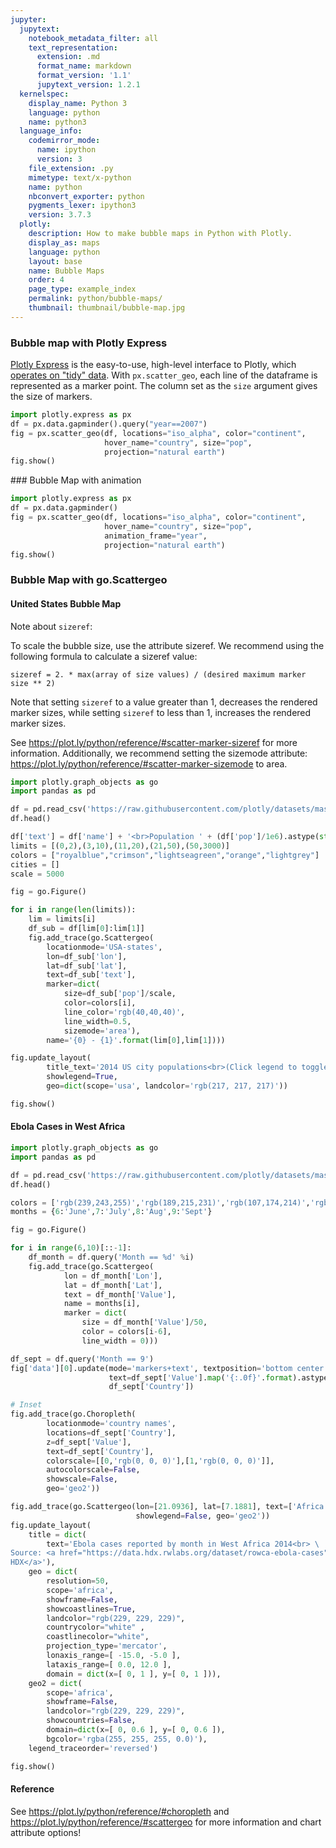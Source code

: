 ```yaml
---
jupyter:
  jupytext:
    notebook_metadata_filter: all
    text_representation:
      extension: .md
      format_name: markdown
      format_version: '1.1'
      jupytext_version: 1.2.1
  kernelspec:
    display_name: Python 3
    language: python
    name: python3
  language_info:
    codemirror_mode:
      name: ipython
      version: 3
    file_extension: .py
    mimetype: text/x-python
    name: python
    nbconvert_exporter: python
    pygments_lexer: ipython3
    version: 3.7.3
  plotly:
    description: How to make bubble maps in Python with Plotly.
    display_as: maps
    language: python
    layout: base
    name: Bubble Maps
    order: 4
    page_type: example_index
    permalink: python/bubble-maps/
    thumbnail: thumbnail/bubble-map.jpg
---
```


### Bubble map with Plotly Express

[Plotly Express](/python/plotly-express/) is the easy-to-use, high-level interface to Plotly, which [operates on "tidy" data](/python/px-arguments/). With `px.scatter_geo`, each line of the dataframe is represented as a marker point. The column set as the `size` argument gives the size of markers.

```python
import plotly.express as px
df = px.data.gapminder().query("year==2007")
fig = px.scatter_geo(df, locations="iso_alpha", color="continent",
                     hover_name="country", size="pop",
                     projection="natural earth")
fig.show()
```

### Bubble Map with animation

```python
import plotly.express as px
df = px.data.gapminder()
fig = px.scatter_geo(df, locations="iso_alpha", color="continent",
                     hover_name="country", size="pop",
                     animation_frame="year",
                     projection="natural earth")
fig.show()
```

### Bubble Map with go.Scattergeo

#### United States Bubble Map

Note about `sizeref`:

To scale the bubble size, use the attribute sizeref. We recommend using the following formula to calculate a sizeref value:

`sizeref = 2. * max(array of size values) / (desired maximum marker size ** 2)`

Note that setting `sizeref` to a value greater than $1$, decreases the rendered marker sizes, while setting `sizeref` to less than $1$, increases the rendered marker sizes.

See https://plot.ly/python/reference/#scatter-marker-sizeref for more information. Additionally, we recommend setting the sizemode attribute: https://plot.ly/python/reference/#scatter-marker-sizemode to area.

```python
import plotly.graph_objects as go
import pandas as pd

df = pd.read_csv('https://raw.githubusercontent.com/plotly/datasets/master/2014_us_cities.csv')
df.head()

df['text'] = df['name'] + '<br>Population ' + (df['pop']/1e6).astype(str)+' million'
limits = [(0,2),(3,10),(11,20),(21,50),(50,3000)]
colors = ["royalblue","crimson","lightseagreen","orange","lightgrey"]
cities = []
scale = 5000

fig = go.Figure()

for i in range(len(limits)):
    lim = limits[i]
    df_sub = df[lim[0]:lim[1]]
    fig.add_trace(go.Scattergeo(
        locationmode='USA-states',
        lon=df_sub['lon'],
        lat=df_sub['lat'],
        text=df_sub['text'],
        marker=dict(
            size=df_sub['pop']/scale,
            color=colors[i],
            line_color='rgb(40,40,40)',
            line_width=0.5,
            sizemode='area'),
        name='{0} - {1}'.format(lim[0],lim[1])))

fig.update_layout(
        title_text='2014 US city populations<br>(Click legend to toggle traces)',
        showlegend=True, 
        geo=dict(scope='usa', landcolor='rgb(217, 217, 217)'))

fig.show()
```

#### Ebola Cases in West Africa

```python
import plotly.graph_objects as go
import pandas as pd

df = pd.read_csv('https://raw.githubusercontent.com/plotly/datasets/master/2014_ebola.csv')
df.head()

colors = ['rgb(239,243,255)','rgb(189,215,231)','rgb(107,174,214)','rgb(33,113,181)']
months = {6:'June',7:'July',8:'Aug',9:'Sept'}

fig = go.Figure()

for i in range(6,10)[::-1]:
    df_month = df.query('Month == %d' %i)
    fig.add_trace(go.Scattergeo(
            lon = df_month['Lon'],
            lat = df_month['Lat'],
            text = df_month['Value'],
            name = months[i],
            marker = dict(
                size = df_month['Value']/50,
                color = colors[i-6],
                line_width = 0)))

df_sept = df.query('Month == 9')
fig['data'][0].update(mode='markers+text', textposition='bottom center',
                      text=df_sept['Value'].map('{:.0f}'.format).astype(str)+' '+\
                      df_sept['Country'])

# Inset
fig.add_trace(go.Choropleth(
        locationmode='country names',
        locations=df_sept['Country'],
        z=df_sept['Value'],
        text=df_sept['Country'],
        colorscale=[[0,'rgb(0, 0, 0)'],[1,'rgb(0, 0, 0)']],
        autocolorscale=False,
        showscale=False,
        geo='geo2'))

fig.add_trace(go.Scattergeo(lon=[21.0936], lat=[7.1881], text=['Africa'], mode='text', 
                            showlegend=False, geo='geo2'))
fig.update_layout(
    title = dict(
        text='Ebola cases reported by month in West Africa 2014<br> \
Source: <a href="https://data.hdx.rwlabs.org/dataset/rowca-ebola-cases">\
HDX</a>'),
    geo = dict(
        resolution=50,
        scope='africa',
        showframe=False,
        showcoastlines=True,
        landcolor="rgb(229, 229, 229)",
        countrycolor="white" ,
        coastlinecolor="white",
        projection_type='mercator',
        lonaxis_range=[ -15.0, -5.0 ],
        lataxis_range=[ 0.0, 12.0 ],
        domain = dict(x=[ 0, 1 ], y=[ 0, 1 ])),
    geo2 = dict(
        scope='africa',
        showframe=False,
        landcolor="rgb(229, 229, 229)",
        showcountries=False,
        domain=dict(x=[ 0, 0.6 ], y=[ 0, 0.6 ]),
        bgcolor='rgba(255, 255, 255, 0.0)'),
    legend_traceorder='reversed')

fig.show()
```

#### Reference

See https://plot.ly/python/reference/#choropleth and https://plot.ly/python/reference/#scattergeo for more information and chart attribute options!
